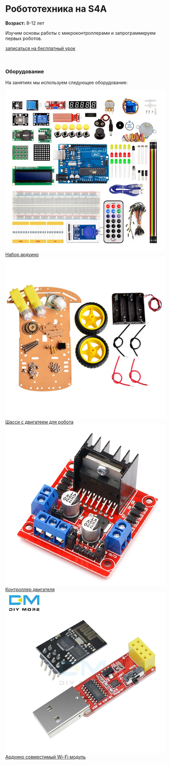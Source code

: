 # Робототехника на S4A

**Возраст:** 8-12 лет

Изучим основы работы с микроконтроллерами и запрограммируем первых роботов.

<div class="row text-center">
  <div class="col-sm-12 offset-top-40">
    <a href="https://goo.gl/forms/OmlArjCEKBNhZj4K3" class="btn btn-medium-turquoise">
      записаться на бесплатный урок
    </a>
  </div>
</div>

&nbsp;

### Оборудование

На занятиях мы используем следующее оборудование:

<div class="row text-center">
  <div class="col-sm-3 offset-top-20">
    <a href="http://s.click.aliexpress.com/e/p6SWgE16">
      <img src="/imgs/arduino/kit.jpg">
      Набор ардуино
    </a>
  </div>
  <div class="col-sm-3 offset-top-20">
    <a href="http://s.click.aliexpress.com/e/lEKcV5gU">
      <img src="/imgs/arduino/robot-chassis.jpg">
      Шасси с двигатеем для робота
    </a>
  </div>
  <div class="col-sm-3 offset-top-20">
    <a href="http://s.click.aliexpress.com/e/rcViN7QY">
      <img src="/imgs/arduino/L298N.jpg">
      Контроллер двигателя
    </a>
  </div>
  <div class="col-sm-3 offset-top-20">
    <a href="http://s.click.aliexpress.com/e/2qgDpgy0">
      <img src="/imgs/arduino/wi-fi.jpg">
      Ардуино совместимый Wi-Fi модуль
    </a>
  </div>
</div>

